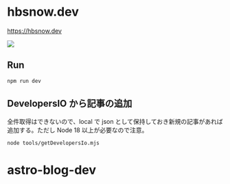 # hbsnow.dev

https://hbsnow.dev

[![](https://github.com/hbsnow/hbsnow.dev/workflows/Lint%20and%20Test/badge.svg)](https://github.com/hbsnow/hbsnow.dev/actions?query=workflow%3A%22Lint+and+Test%22)

## Run

```
npm run dev
```

## DevelopersIO から記事の追加

全件取得はできないので、local で json として保持しておき新規の記事があれば追加する。ただし Node 18 以上が必要なので注意。

```
node tools/getDevelopersIo.mjs
```
# astro-blog-dev
